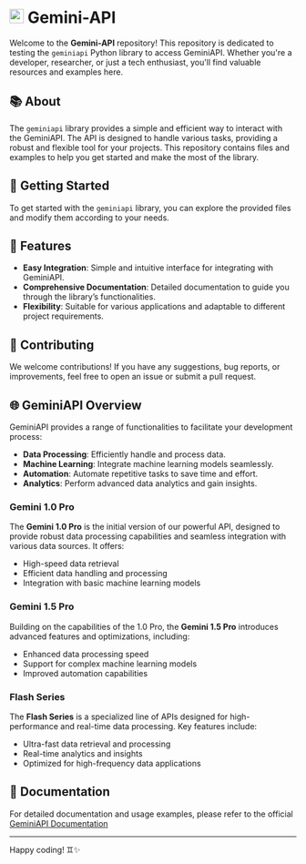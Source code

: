# <img src="https://cdn.jsdelivr.net/gh/devicons/devicon@latest/icons/google/google-original.svg" width="25" height="25" />   Gemini-API

Welcome to the **Gemini-API** repository! This repository is dedicated to testing the `geminiapi` Python library to access GeminiAPI. Whether you're a developer, researcher, or just a tech enthusiast, you'll find valuable resources and examples here.

## 📚 About

The `geminiapi` library provides a simple and efficient way to interact with the GeminiAPI. The API is designed to handle various tasks, providing a robust and flexible tool for your projects. This repository contains files and examples to help you get started and make the most of the library.

## 🚀 Getting Started

To get started with the `geminiapi` library, you can explore the provided files and modify them according to your needs.

## 🌟 Features

- **Easy Integration**: Simple and intuitive interface for integrating with GeminiAPI.
- **Comprehensive Documentation**: Detailed documentation to guide you through the library’s functionalities.
- **Flexibility**: Suitable for various applications and adaptable to different project requirements.

## 🤝 Contributing

We welcome contributions! If you have any suggestions, bug reports, or improvements, feel free to open an issue or submit a pull request.

## 🌐 GeminiAPI Overview

GeminiAPI provides a range of functionalities to facilitate your development process:

- **Data Processing**: Efficiently handle and process data.
- **Machine Learning**: Integrate machine learning models seamlessly.
- **Automation**: Automate repetitive tasks to save time and effort.
- **Analytics**: Perform advanced data analytics and gain insights.

### Gemini 1.0 Pro

The **Gemini 1.0 Pro** is the initial version of our powerful API, designed to provide robust data processing capabilities and seamless integration with various data sources. It offers:

- High-speed data retrieval
- Efficient data handling and processing
- Integration with basic machine learning models

### Gemini 1.5 Pro

Building on the capabilities of the 1.0 Pro, the **Gemini 1.5 Pro** introduces advanced features and optimizations, including:

- Enhanced data processing speed
- Support for complex machine learning models
- Improved automation capabilities

### Flash Series

The **Flash Series** is a specialized line of APIs designed for high-performance and real-time data processing. Key features include:

- Ultra-fast data retrieval and processing
- Real-time analytics and insights
- Optimized for high-frequency data applications

## 📝 Documentation

For detailed documentation and usage examples, please refer to the official [GeminiAPI Documentation](https://ai.google.dev/.)

---

Happy coding! ♊✨
